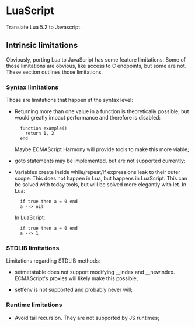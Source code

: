 # LuaScript

Translate Lua 5.2 to Javascript.

## Intrinsic limitations

Obviously, porting Lua to JavaScript has some feature limitations. Some of those limitations are obvious, like access to C endpoints, but some are not. These section outlines those limitations.

### Syntax limitations

Those are limitations that happen at the syntax level:

* Returning more than one value in a function is theoretically possible, but would greatly impact performance and therefore is disabled:

        function example()
          return 1, 2
        end

  Maybe ECMAScript Harmony will provide tools to make this more viable;

* goto statements may be implemented, but are not supported currently;

* Variables create inside while/repeat/if expressions leak to their outer scope. This does not happen in Lua, but happens in LuaScript. This can be solved with today tools, but will be solved more elegantly with let. In Lua:

        if true then a = 0 end
        a --> nil

  In LuaScript:

        if true then a = 0 end
        a --> 1

### STDLIB limitations

Limitations regarding STDLIB methods:

* setmetatable does not support modifying __index and __newindex. ECMAScript's proxies will likely make this possible;

* setfenv is not supported and probably never will;

### Runtime limitations

* Avoid tail recursion. They are not supported by JS runtimes;